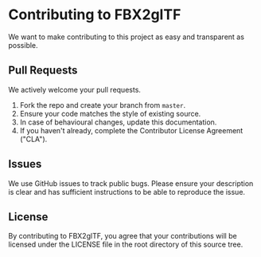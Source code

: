 # Contributing to FBX2glTF
We want to make contributing to this project as easy and transparent as
possible.

## Pull Requests
We actively welcome your pull requests.

1. Fork the repo and create your branch from `master`.
2. Ensure your code matches the style of existing source.
3. In case of behavioural changes, update this documentation.
4. If you haven't already, complete the Contributor License Agreement ("CLA").

## Issues
We use GitHub issues to track public bugs. Please ensure your description is
clear and has sufficient instructions to be able to reproduce the issue.

## License
By contributing to FBX2glTF, you agree that your contributions will be licensed
under the LICENSE file in the root directory of this source tree.
